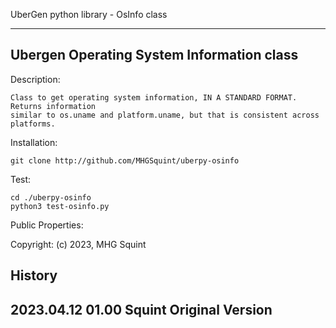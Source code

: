 UberGen python library - OsInfo class

------------------------------------------------------------------------------------------------
Ubergen Operating System Information class
------------------------------------------------------------------------------------------------
Description:

    Class to get operating system information, IN A STANDARD FORMAT.  Returns information
    similar to os.uname and platform.uname, but that is consistent across platforms.
	
Installation:
    
    git clone http://github.com/MHGSquint/uberpy-osinfo
	
Test:

    cd ./uberpy-osinfo
    python3 test-osinfo.py

Public Properties:
    

Copyright: (c) 2023, MHG Squint

History
------------------------------------------------------------------------------------------------
2023.04.12 01.00 Squint         Original Version
------------------------------------------------------------------------------------------------